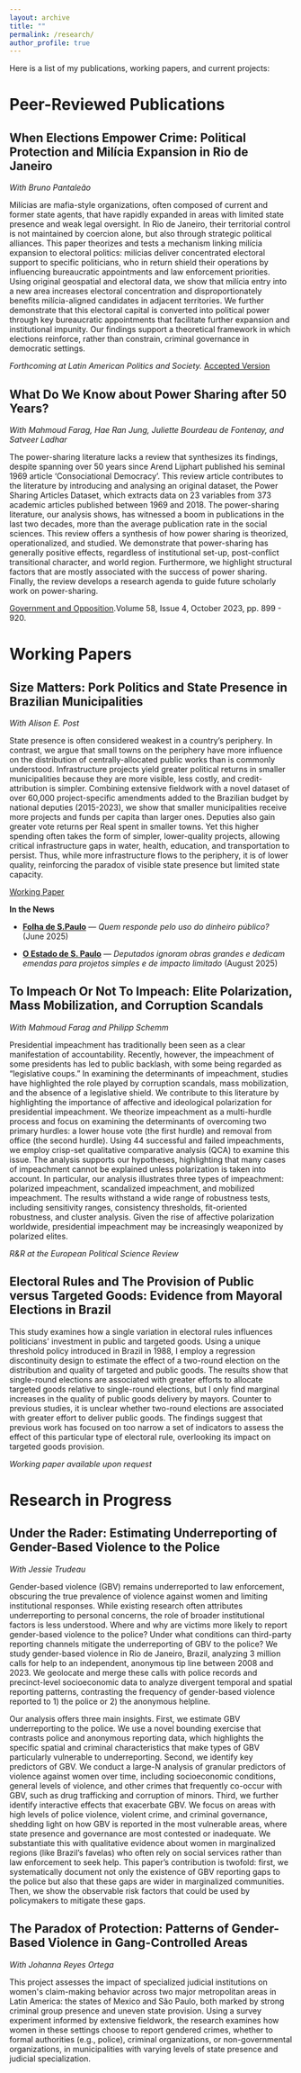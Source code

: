 ```yaml
---
layout: archive
title: ""
permalink: /research/
author_profile: true
---
```


Here is a list of my publications, working papers, and current projects: 

# Peer-Reviewed Publications

## When Elections Empower Crime: Political Protection and Milícia Expansion in Rio de Janeiro

*With Bruno Pantaleão*

Milícias are mafia-style organizations, often composed of current and former state agents, that have rapidly expanded in areas with limited state presence and weak legal oversight. In Rio de Janeiro, their territorial control is not maintained by coercion alone, but also through strategic political alliances. This paper theorizes and tests a mechanism linking milícia expansion to electoral politics: milícias deliver concentrated electoral support to specific politicians, who in return shield their operations by influencing bureaucratic appointments and law enforcement priorities. Using original geospatial and electoral data, we show that milícia entry into a new area increases electoral concentration and disproportionately benefits milícia-aligned candidates in adjacent territories. We further demonstrate that this electoral capital is converted into political power through key bureaucratic appointments that facilitate further expansion and institutional impunity. Our findings support a theoretical framework in which elections reinforce, rather than constrain, criminal governance in democratic settings.

*Forthcoming at Latin American Politics and Society.* [Accepted Version](https://drive.google.com/file/d/1DIdhGa5xUpB4qM6awwsmhR8gVesD95qV/view?usp=sharing)


## What Do We Know about Power Sharing after 50 Years?

*With Mahmoud Farag, Hae Ran Jung, Juliette Bourdeau de Fontenay, and Satveer Ladhar*

The power-sharing literature lacks a review that synthesizes its findings, despite spanning over 50 years since Arend Lijphart published his seminal 1969 article ‘Consociational Democracy’. This review article contributes to the literature by introducing and analysing an original dataset, the Power Sharing Articles Dataset, which extracts data on 23 variables from 373 academic articles published between 1969 and 2018. The power-sharing literature, our analysis shows, has witnessed a boom in publications in the last two decades, more than the average publication rate in the social sciences. This review offers a synthesis of how power sharing is theorized, operationalized, and studied. We demonstrate that power-sharing has generally positive effects, regardless of institutional set-up, post-conflict transitional character, and world region. Furthermore, we highlight structural factors that are mostly associated with the success of power sharing. Finally, the review develops a research agenda to guide future scholarly work on power-sharing.

[Government and Opposition](https://doi.org/10.1017/gov.2022.26).Volume 58, Issue 4, October 2023, pp. 899 - 920.


# Working Papers

## Size Matters: Pork Politics and State Presence in Brazilian Municipalities

*With Alison E. Post*

State presence is often considered weakest in a country’s periphery. In contrast, we argue that small towns on the periphery have more influence on the distribution of centrally-allocated public works than is commonly understood. Infrastructure projects yield greater political returns in smaller municipalities because they are more visible, less costly, and credit-attribution is simpler. Combining extensive fieldwork with a novel dataset of over 60,000 project-specific amendments added to the Brazilian budget by national deputies (2015-2023), we show that smaller municipalities receive more projects and funds per capita than larger ones. Deputies also gain greater vote returns per Real spent in smaller towns. Yet this higher spending often takes the form of simpler, lower-quality projects, allowing critical infrastructure gaps in water, health, education, and transportation to persist. Thus, while more infrastructure flows to the periphery, it is of lower quality, reinforcing the paradox of visible state presence but limited state capacity.

[Working Paper](https://papers.ssrn.com/sol3/papers.cfm?abstract_id=5254477)

**In the News** 

- **[Folha de S.Paulo](https://www1.folha.uol.com.br/colunas/lara-mesquita/2025/06/quem-responde-pelo-uso-do-dinheiro-publico.shtml?pwgt=k76kkylo4lrwww02kl10duhgor4n8djy4kw7w59ldzi1uigy&utm_source=whatsapp&utm_medium=social&utm_campaign=compwagift)** — *Quem responde pelo uso do dinheiro público?* (June 2025)

- **[O Estado de S. Paulo](https://www.estadao.com.br/politica/deputados-ignoram-obras-grandes-e-dedicam-emendas-para-projetos-simples-e-de-impacto-limitado/)** — *Deputados ignoram obras grandes e dedicam emendas para projetos simples e de impacto limitado* (August 2025)


## To Impeach Or Not To Impeach: Elite Polarization, Mass Mobilization, and Corruption Scandals

*With Mahmoud Farag and Philipp Schemm*

Presidential impeachment has traditionally been seen as a clear manifestation of accountability. Recently, however, the impeachment of some presidents has led to public backlash, with some being regarded as “legislative coups.” In examining the determinants of impeachment, studies have highlighted the role played by corruption scandals, mass mobilization, and the absence of a legislative shield. We contribute to this literature by highlighting the importance of affective and ideological polarization for presidential impeachment. We theorize impeachment as a multi-hurdle process and focus on examining the determinants of overcoming two primary hurdles: a lower house vote (the first hurdle) and removal from office (the second hurdle). Using 44 successful and failed impeachments, we employ crisp-set qualitative comparative analysis (QCA) to examine this issue. The analysis supports our hypotheses, highlighting that many cases of impeachment cannot be explained unless polarization is taken into account. In particular, our analysis illustrates three types of impeachment: polarized impeachment, scandalized impeachment, and mobilized impeachment. The results withstand a wide range of robustness tests, including sensitivity ranges, consistency thresholds, fit-oriented robustness, and cluster analysis. Given the rise of affective polarization worldwide, presidential impeachment may be increasingly weaponized by polarized elites.

*R&R at the European Political Science Review*


## Electoral Rules and The Provision of Public versus Targeted Goods: Evidence from Mayoral Elections in Brazil 

This study examines how a single variation in electoral rules influences politicians' investment in public and targeted goods. Using a unique threshold policy introduced in Brazil in 1988, I employ a regression discontinuity design to estimate the effect of a two-round election on the distribution and quality of targeted and public goods. The results show that single-round elections are associated with greater efforts to allocate targeted goods relative to single-round elections, but I only find marginal increases in the quality of public goods delivery by mayors. Counter to previous studies, it is unclear whether two-round elections are associated with greater effort to deliver public goods. The findings suggest that previous work has focused on too narrow a set of indicators to assess the effect of this particular type of electoral rule, overlooking its impact on targeted goods provision.

*Working paper available upon request*


#  Research in Progress

## Under the Rader: Estimating Underreporting of Gender-Based Violence to the Police

*With Jessie Trudeau*

Gender-based violence (GBV) remains underreported to law enforcement, obscuring the true prevalence of violence against women and limiting institutional responses. While existing research often attributes underreporting to personal concerns, the role of broader institutional factors is less understood. Where and why are victims more likely to report gender-based violence to the police? Under what conditions can third-party reporting channels mitigate the underreporting of GBV to the police? We study gender-based violence in Rio de Janeiro, Brazil, analyzing 3 million calls for help to an independent, anonymous tip line between 2008 and 2023. We geolocate and merge these calls with police records and precinct-level socioeconomic data to analyze divergent temporal and spatial reporting patterns, contrasting the frequency of gender-based violence reported to 1) the police or 2) the anonymous helpline.

Our analysis offers three main insights. First, we estimate GBV underreporting to the police. We use a novel bounding exercise that contrasts police and anonymous reporting data, which highlights the specific spatial and criminal characteristics that make types of GBV particularly vulnerable to underreporting. Second, we identify key predictors of GBV. We conduct a large-N analysis of granular predictors of violence against women over time, including socioeconomic conditions, general levels of violence, and other crimes that frequently co-occur with GBV, such as drug trafficking and corruption of minors. Third, we further identify interactive effects that exacerbate GBV. We focus on areas with high levels of police violence, violent crime, and criminal governance, shedding light on how GBV is reported in the most vulnerable areas, where state presence and governance are most contested or inadequate. We substantiate this with qualitative evidence about women in marginalized regions (like Brazil’s favelas) who often rely on social services rather than law enforcement to seek help. This paper’s contribution is twofold: first, we systematically document not only the existence of GBV reporting gaps to the police but also that these gaps are wider in marginalized communities. Then, we show the observable risk factors that could be used by policymakers to mitigate these gaps.


## The Paradox of Protection: Patterns of Gender-Based Violence in Gang-Controlled Areas

*With Johanna Reyes Ortega*

This project assesses the impact of specialized judicial institutions on women's claim-making behavior across two major metropolitan areas in Latin America: the states of Mexico and São Paulo, both marked by strong criminal group presence and uneven state provision. Using a survey experiment informed by extensive fieldwork, the research examines how women in these settings choose to report gendered crimes, whether to formal authorities (e.g., police), criminal organizations, or non-governmental organizations, in municipalities with varying levels of state presence and judicial specialization.



